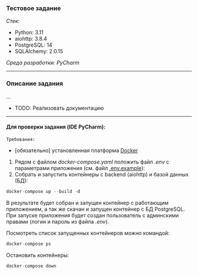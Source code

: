 ### Тестовое задание

*Стек:*
* Python: 3.11
* aiohttp: 3.8.4
* PostgreSQL: 14
* SQLAlchemy: 2.0.15  

*Среда разработки: PyCharm*

---
### Описание задания
...
* TODO: Реализовать документацию

---
#### Для проверки задания (IDE PyCharm):  
`Требования:`  
* [обязательно] установленная платформа [Docker](https://docs.docker.com/get-docker/)

1. Рядом с файлом *docker-compose.yaml* положить файл *.env* с параметрами приложения (см. файл [.env.example](.env.example)):
2. Собрать и запустить контейнеры с backend (aiohttp) и базой данных (БД):
```python
docker-compose up --build -d
```
В результате будет собран и запущен контейнер с работающим приложением, а так же скачан и запущен контейнер с БД PostgreSQL. 
При запуске приложения будет создан пользователь с админскими правами (логин и пароль из файла *.env*).

Посмотреть список запущенных контейнеров можно командой:
```python
docker-compose ps
```

Остановить контейнеры:
```python
docker-compose down
```
